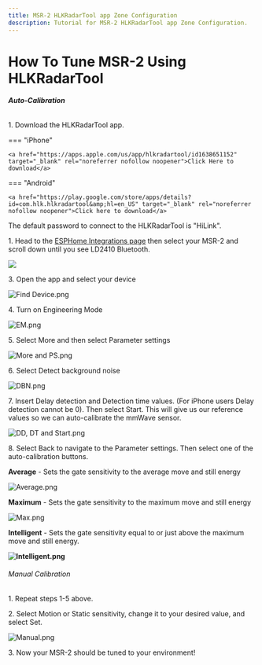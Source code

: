 ```yaml
---
title: MSR-2 HLKRadarTool app Zone Configuration
description: Tutorial for MSR-2 HLKRadarTool app Zone Configuration.
---
```

# How To Tune MSR-2 Using HLKRadarTool

###### **Auto-Calibration**

1\. Download the HLKRadarTool app.

=== "iPhone"

    <a href="https://apps.apple.com/us/app/hlkradartool/id1638651152" target="_blank" rel="noreferrer nofollow noopener">Click Here to download</a>

=== "Android"

    <a href="https://play.google.com/store/apps/details?id=com.hlk.hlkradartool&amp;hl=en_US" target="_blank" rel="noreferrer nofollow noopener">Click here to download</a>

The default password to connect to the HLKRadarTool is "HiLink".

1\. Head to the <a href="http://homeassistant.local:8123/config/integrations/integration/esphome" title="Click me to go to the ESPHome integrations page" target="_blank" rel="noreferrer nofollow noopener">ESPHome Integrations page</a> then select your MSR-2 and scroll down until you see LD2410 Bluetooth.

![](../../../assets/msr-2-toggle-on-ld2410-bluetooth-1.png)

3\. Open the app and select your device

![Find Device.png](../assets/find-device.png)

4\. Turn on Engineering Mode

![EM.png](../assets/em.png)

5\. Select More and then select Parameter settings

![More and PS.png](../assets/more-and-ps.png)

6\. Select Detect background noise

![DBN.png](../assets/dbn.png)

7\. Insert Delay detection and Detection time values. (For iPhone users Delay detection cannot be 0). Then select Start. This will give us our reference values so we can auto-calibrate the mmWave sensor.

![DD, DT and Start.png](../assets/dd-dt-and-start.png)

8\. Select Back to navigate to the Parameter settings. Then select one of the auto-calibration buttons.

**Average** - Sets the gate sensitivity to the average move and still energy

![Average.png](../assets/average.png)

**Maximum** - Sets the gate sensitivity to the maximum move and still energy

![Max.png](../assets/max.png)

**Intelligent** - Sets the gate sensitivity equal to or just above the maximum move and still energy.

**![Intelligent.png](../assets/intelligent.png)**

###### Manual Calibration

1\. Repeat steps 1-5 above.

2\. Select Motion or Static sensitivity, change it to your desired value, and select Set.

![Manual.png](../assets/manual.png)

3\. Now your MSR-2 should be tuned to your environment!